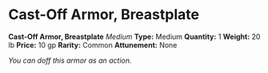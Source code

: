 # Cast-Off Armor, Breastplate

**Cast-Off Armor, Breastplate**
_Medium_
**Type:** Medium
**Quantity:** 1
**Weight:** 20 lb
**Price:** 10 gp
**Rarity:** Common
**Attunement:** None

*You can doff this armor as an action.*